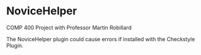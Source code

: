 # NoviceHelper
COMP 400 Project with Professor Martin Robillard

The NoviceHelper plugin could cause errors if installed with the Checkstyle Plugin.
